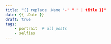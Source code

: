 ```yaml
---
title: "{{ replace .Name "-" " " | title }}"
date: {{ .Date }}
draft: true
tags:
    - portrait  # all posts
    - selfies
---
```

